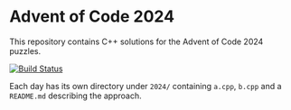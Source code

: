 # Advent of Code 2024

This repository contains C++ solutions for the Advent of Code 2024 puzzles.

[![Build Status](https://github.com/miracoli/Advent-of-Code/actions/workflows/build.yml/badge.svg)](https://github.com/miracoli/Advent-of-Code/actions/workflows/build.yml)

Each day has its own directory under `2024/` containing `a.cpp`, `b.cpp` and a `README.md` describing the approach.
